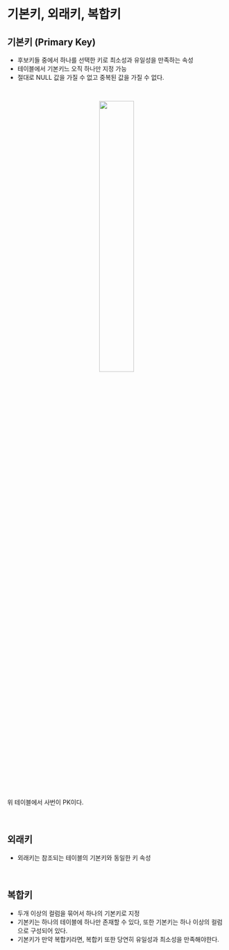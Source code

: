 #  기본키, 외래키, 복합키

## 기본키 (Primary Key)
- 후보키들 중에서 하나를 선택한 키로 최소성과 유일성을 만족하는 속성
- 테이블에서 기본키느 오직 하나만 지정 가능
- 절대로 NULL 값을 가질 수 없고 중복된 값을 가질 수 없다.

</br>


<p align="center">
<img src="https://github.com/user-attachments/assets/6c2ca265-f4c9-4444-83c4-6e0d81e85027" width="40%" height="40%"></br>
</p></br>

위 테이블에서 사번이 PK이다.

</br>

## 외래키
- 외래키는 참조되는 테이블의 기본키와 동일한 키 속성

</br>

## 복합키
- 두개 이상의 컬럼을 묶어서 하나의 기본키로 지정
- 기본키는 하나의 테이블에 하나만 존재할 수 있다, 또한 기본키는 하나 이상의 컬럼으로 구성되어 있다.
- 기본키가 만약 복합키라면, 복합키 또한 당연히 유일성과 최소성을 만족해야한다.


</br>
